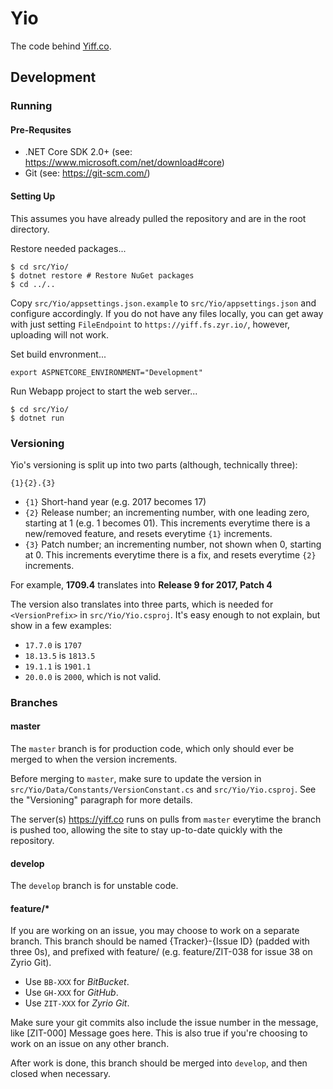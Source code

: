 Yio
===

The code behind [Yiff.co](https://nsfw.ducky.ws?url=https://yiff.co).

## Development

### Running

#### Pre-Requsites

 - .NET Core SDK 2.0+ (see: https://www.microsoft.com/net/download#core)
 - Git (see: https://git-scm.com/)

#### Setting Up

This assumes you have already pulled the repository and are in the root directory.

Restore needed packages...

```
$ cd src/Yio/
$ dotnet restore # Restore NuGet packages
$ cd ../..
```

Copy `src/Yio/appsettings.json.example` to `src/Yio/appsettings.json` and configure accordingly. If you do not have any files locally, you can get away with just setting `FileEndpoint` to `https://yiff.fs.zyr.io/`, however, uploading will not work.

Set build envronment...

```
export ASPNETCORE_ENVIRONMENT="Development"
```

Run Webapp project to start the web server...

```
$ cd src/Yio/
$ dotnet run
```

### Versioning

Yio's versioning is split up into two parts (although, technically three):

`{1}{2}.{3}`

 - `{1}` Short-hand year (e.g. 2017 becomes 17)
 - `{2}` Release number; an incrementing number, with one leading zero, starting at 1 (e.g. 1 becomes 01). This increments everytime there is a new/removed feature, and resets everytime `{1}` increments.
 - `{3}` Patch number; an incrementing number, not shown when 0, starting at 0. This increments everytime there is a fix, and resets everytime `{2}` increments.

For example, **1709.4** translates into **Release 9 for 2017, Patch 4**

The version also translates into three parts, which is needed for `<VersionPrefix>` in `src/Yio/Yio.csproj`. It's easy enough to not explain, but show in a few examples:

 - `17.7.0` is `1707`
 - `18.13.5` is `1813.5`
 - `19.1.1` is `1901.1`
 - `20.0.0` is `2000`, which is not valid.

### Branches

#### master

The `master` branch is for production code, which only should ever be merged to when the version increments.

Before merging to `master`, make sure to update the version in `src/Yio/Data/Constants/VersionConstant.cs` and `src/Yio/Yio.csproj`. See the "Versioning" paragraph for more details.

The server(s) https://yiff.co runs on pulls from `master` everytime the branch is pushed too, allowing the site to stay up-to-date quickly with the repository.

#### develop

The `develop` branch is for unstable code.

#### feature/*

If you are working on an issue, you may choose to work on a separate branch. This branch should be named {Tracker}-{Issue ID} (padded with three 0s), and prefixed with feature/ (e.g. feature/ZIT-038 for issue 38 on Zyrio Git).

 - Use `BB-XXX` for *BitBucket*.
 - Use `GH-XXX` for *GitHub*.
 - Use `ZIT-XXX` for *Zyrio Git*.

Make sure your git commits also include the issue number in the message, like [ZIT-000] Message goes here. This is also true if you're choosing to work on an issue on any other branch.

After work is done, this branch should be merged into `develop`, and then closed when necessary.